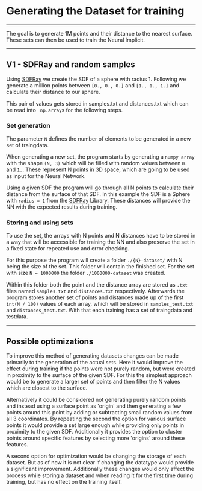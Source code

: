 # Generating the Dataset for training

- - -

The goal is to generate 1M points and their distance to the nearest surface. These sets can then be used to train the Neural Implicit.

---

## V1 - SDFRay and random samples

Using [SDFRay](https://github.com/BenLand100/sdfray) we create the SDF of a sphere with radius 1. Following we generate a million points between ``[0., 0., 0.]`` and ``[1., 1., 1.]`` and calculate their distance to our sphere.

This pair of values gets stored in samples.txt and distances.txt which can be read into `` np.array``s for the following steps.  

### Set generation

The parameter ``N`` defines the number of elements to be generated in a new set of traingdata. 

When generating a new set, the program starts by generating a ``numpy array`` with the shape ``(N, 3)`` which will be filled with random values between ``0.`` and ``1.``. These represent N points in 3D space, which are going to be used as input for the Neural Network.

Using a given SDF the program will go through all N points to calculate their distance from the surface of that SDF. In this example the SDF is a Sphere with ``radius = 1`` from the [SDFRay](https://github.com/BenLand100/sdfray) Library. These distances will provide the NN with the expected results during training.

### Storing and using sets

To use the set, the arrays with N points and N distances have to be stored in a way that will be accessible for training the NN and also preserve the set in a fixed state for repeated use and error checking.

For this purpose the program will create a folder ``./{N}-dataset/`` with N being the size of the set. This folder will contain the finished set. For the set with size ``N = 1000000`` the folder ``./1000000-dataset`` was created. 

Within this folder both the point and the distance array are stored as ``.txt`` files named ``samples.txt`` and ``distances.txt`` respectively. Afterwards the program stores another set of points and distances made up of the first ``int(N / 100)`` values of each array, which will be stored in ``samples_test.txt`` and ``distances_test.txt``. With that each training has a set of traingdata and testdata.

---

## Possible optimizations

To improve this method of generating datasets changes can be made primarily to the generation of the actual sets. Here it would improve the effect during training if the points were not purely random, but were created in proximity to the surface of the given SDF. For this the simplest approach would be to generate a larger set of points and then filter the N values which are closest to the surface. 

Alternatively it could be considered not generating purely random points and instead using a surface point as 'origin' and then generating a few points around this point by adding or subtracting small random values from all 3 coordinates. By repeating the second the option for various surface points it would provide a set large enough while providing only points in proximity to the given SDF. Additionally it provides the option to cluster points around specific features by selecting more 'origins' around these features.

A second option for optimization would be changing the storage of each dataset. But as of now it is not clear if changing the datatype would provide a significant improvement. Additionally these changes would only affect the process while storing a dataset and when reading it for the first time during training, but has no effect on the training itself.